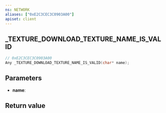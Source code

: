 ```yaml
---
ns: NETWORK
aliases: ["0xE2C3CEC3C0903A00"]
apiset: client
---
```

## _TEXTURE_DOWNLOAD_TEXTURE_NAME_IS_VALID

```c
// 0xE2C3CEC3C0903A00
Any _TEXTURE_DOWNLOAD_TEXTURE_NAME_IS_VALID(char* name);
```


## Parameters
* **name**:

## Return value